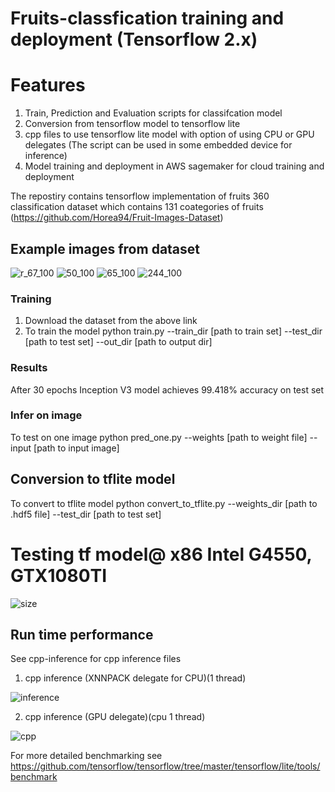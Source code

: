 # Fruits-classfication training and deployment (Tensorflow 2.x) 
# Features
1. Train, Prediction and Evaluation scripts for classifcation model
2. Conversion from tensorflow model to tensorflow lite
3. cpp files to use tensorflow lite model with option of using CPU or GPU delegates (The script can be used in some embedded device for inference)
4. Model training and deployment in AWS sagemaker for cloud training and deployment


The repostiry contains tensorflow implementation of fruits 360 classification dataset which contains 131 coategories of fruits (https://github.com/Horea94/Fruit-Images-Dataset)
## Example images from dataset
![r_67_100](https://user-images.githubusercontent.com/22799415/108272167-2cfe3600-7172-11eb-800c-8cd8bc15a1d9.jpg)
![50_100](https://user-images.githubusercontent.com/22799415/108272203-37b8cb00-7172-11eb-8ddd-a64242345f2b.jpg)
![65_100](https://user-images.githubusercontent.com/22799415/108272246-43a48d00-7172-11eb-8806-836ea7ea1f9f.jpg)
![244_100](https://user-images.githubusercontent.com/22799415/108272278-4c955e80-7172-11eb-9f39-1bd27cda439a.jpg)

### Training
1) Download the dataset from the above link
2) To train the model python train.py --train_dir [path to train set] --test_dir [path to test set] --out_dir [path to output dir]

### Results
After 30 epochs Inception V3 model achieves 99.418% accuracy on test set

### Infer on image  
To test on one image python pred_one.py --weights [path to weight file] --input [path to input image]

## Conversion to tflite model
To convert to tflite model python convert_to_tflite.py --weights_dir [path to .hdf5 file] --test_dir [path to test set]

# Testing tf model@ x86 Intel G4550, GTX1080TI
![size](https://user-images.githubusercontent.com/22799415/108342600-41c2e400-71db-11eb-8ec0-da3e874ab4f2.png)
## Run time performance
See cpp-inference for cpp inference files
1) cpp inference (XNNPACK delegate for CPU)(1 thread)

![inference](https://user-images.githubusercontent.com/22799415/108342624-4a1b1f00-71db-11eb-9529-69c81e353867.png)

2) cpp inference (GPU delegate)(cpu 1 thread)

![cpp](https://user-images.githubusercontent.com/22799415/108347796-4094b580-71e1-11eb-8ba9-76fa7ccfb5cd.png)

For more detailed benchmarking see https://github.com/tensorflow/tensorflow/tree/master/tensorflow/lite/tools/benchmark

